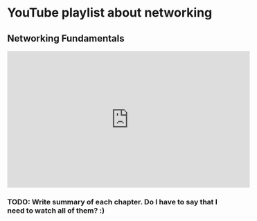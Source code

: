 # YouTube playlist about networking

## Networking Fundamentals

<iframe width="560" height="315" src="https://www.youtube.com/embed/videoseries?si=Q7bUQFHBcftuj8KU&amp;list=PLIFyRwBY_4bRLmKfP1KnZA6rZbRHtxmXi" title="YouTube video player" frameborder="0" allow="accelerometer; autoplay; clipboard-write; encrypted-media; gyroscope; picture-in-picture; web-share" allowfullscreen></iframe>

### TODO: Write summary of each chapter. Do I have to say that I need to watch all of them? :)